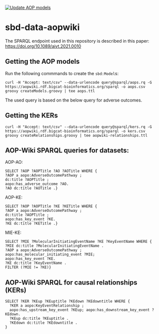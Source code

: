 [![Update AOP models](https://github.com/h2020-sbd4nano/sbd-data-aopwiki/actions/workflows/updateData.yml/badge.svg)](https://github.com/h2020-sbd4nano/sbd-data-aopwiki/actions/workflows/updateData.yml)

# sbd-data-aopwiki

The SPARQL endpoint used in this repository is described in this paper: https://doi.org/10.1089/aivt.2021.0010

## Getting the AOP models

Run the following commmands to create the `sbd:Model`s:

```shell
curl -H "Accept: text/csv" --data-urlencode query@sparql/aops.rq -G https://aopwiki.rdf.bigcat-bioinformatics.org/sparql -o aops.csv
groovy createModels.groovy | tee aops.ttl
```

The used query is based on the below query for adverse outcomes.

## Getting the KERs

```shell
curl -H "Accept: text/csv" --data-urlencode query@sparql/kers.rq -G https://aopwiki.rdf.bigcat-bioinformatics.org/sparql -o kers.csv
groovy createRelationships.groovy | tee aopwiki-relationships.ttl
```


## AOP-Wiki SPARQL queries for datasets:

AOP-AO:
```sparql
SELECT ?AOP ?AOPTitle ?AO ?AOTitle WHERE {
?AOP a aopo:AdverseOutcomePathway ;
dc:title ?AOPTitle ;
aopo:has_adverse_outcome ?AO.
?AO dc:title ?AOTitle .}
```

AOP-KE:
```sparql
SELECT ?AOP ?AOPTitle ?KE ?KETitle WHERE {
?AOP a aopo:AdverseOutcomePathway ;
dc:title ?AOPTitle ;
aopo:has_key_event ?KE.
?KE dc:title ?KETitle .}
```

MIE-KE:
```sparql
SELECT ?MIE ?MolecularInitiatingEventName ?KE ?KeyEventName WHERE {
?MIE dc:title ?MolecularInitiatingEventName .
?AOP a aopo:AdverseOutcomePathway ;
aopo:has_molecular_initiating_event ?MIE;
aopo:has_key_event ?KE.
?KE dc:title ?KeyEventName .
FILTER (?MIE != ?KE)}
```

## AOP-Wiki SPARQL for causal relationships (KERs)

```sparql
SELECT ?KER ?KEup ?KEuptitle ?KEdown ?KEdowntitle WHERE { 
  ?KER a aopo:KeyEventRelationship ; 
  aopo:has_upstream_key_event ?KEup; aopo:has_downstream_key_event ?KEdown.
  ?KEup dc:title ?KEuptitle .
  ?KEdown dc:title ?KEdowntitle .
}
```

